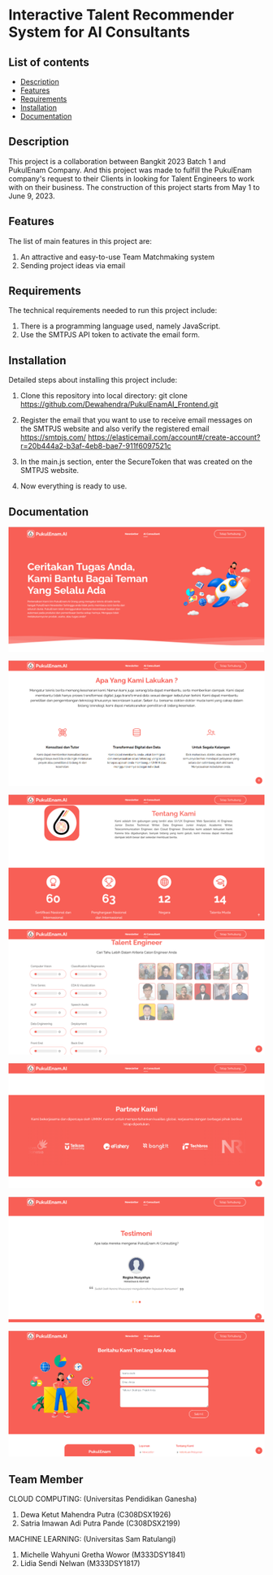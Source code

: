 # Interactive Talent Recommender System for AI Consultants

## List of contents

- [Description](#description)
- [Features](#features)
- [Requirements](#requirements)
- [Installation](#installation)
- [Documentation](#Documentation)

## Description

This project is a collaboration between Bangkit 2023 Batch 1 and PukulEnam Company. And this project was made to fulfill the PukulEnam company's request to their Clients in looking for Talent Engineers to work with on their business. The construction of this project starts from May 1 to June 9, 2023.

## Features

The list of main features in this project are:
1. An attractive and easy-to-use Team Matchmaking system
2. Sending project ideas via email

## Requirements

The technical requirements needed to run this project include:
1. There is a programming language used, namely JavaScript.
2. Use the SMTPJS API token to activate the email form.

## Installation

Detailed steps about installing this project include:
1. Clone this repository into local directory:
git clone https://github.com/Dewahendra/PukulEnamAI_Frontend.git

2. Register the email that you want to use to receive email messages on the SMTPJS website and also verify the registered email
https://smtpjs.com/
https://elasticemail.com/account#/create-account?r=20b444a2-b3af-4eb8-bae7-911f6097521c

3. In the main.js section, enter the SecureToken that was created on the SMTPJS website.

4. Now everything is ready to use.

## Documentation
![alt text](https://github.com/Dewahendra/PukulEnamAI_Frontend/blob/main/assets/img/Documentation/1.png?raw=true)

![alt text](https://github.com/Dewahendra/PukulEnamAI_Frontend/blob/main/assets/img/Documentation/2.png?raw=true)

![alt text](https://github.com/Dewahendra/PukulEnamAI_Frontend/blob/main/assets/img/Documentation/3.png?raw=true)

![alt text](https://github.com/Dewahendra/PukulEnamAI_Frontend/blob/main/assets/img/Documentation/4.png?raw=true)

![alt text](https://github.com/Dewahendra/PukulEnamAI_Frontend/blob/main/assets/img/Documentation/5.png?raw=true)

![alt text](https://github.com/Dewahendra/PukulEnamAI_Frontend/blob/main/assets/img/Documentation/6.png?raw=true)

![alt text](https://github.com/Dewahendra/PukulEnamAI_Frontend/blob/main/assets/img/Documentation/7.png?raw=true)


## Team Member

CLOUD COMPUTING: (Universitas Pendidikan Ganesha)
1. Dewa Ketut Mahendra Putra (C308DSX1926)
2. Satria Imawan Adi Putra Pande (C308DSX2199)

MACHINE LEARNING: (Universitas Sam Ratulangi)
1. Michelle Wahyuni Gretha Wowor (M333DSY1841)
2. Lidia Sendi Nelwan (M333DSY1817)
